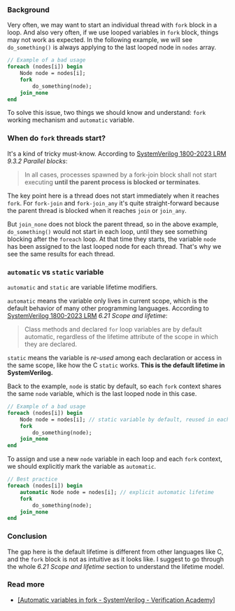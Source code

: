 ### Background

Very often, we may want to start an individual thread with `fork` block in a loop. And also very often, if we use looped variables in `fork` block, things may not work as expected. In the following example, we will see `do_something()` is always applying to the last looped node in `nodes` array.

```systemverilog
// Example of a bad usage
foreach (nodes[i]) begin
    Node node = nodes[i];
    fork
        do_something(node);
    join_none
end
```

To solve this issue, two things we should know and understand: `fork` working mechanism and `automatic` variable.

### When do `fork` threads start?

It's a kind of tricky must-know. According to [SystemVerilog 1800-2023 LRM](https://ieeexplore.ieee.org/document/10458102) *9.3.2 Parallel blocks*:

> In all cases, processes spawned by a fork-join block shall not start executing **until the parent process is blocked or terminates**.

The key point here is a thread does not start immediately when it reaches `fork`. For `fork-join` and `fork-join_any` it's quite straight-forward because the parent thread is blocked when it reaches `join` or `join_any`.

But `join_none` does not block the parent thread, so in the above example, `do_something()` would not start in each loop, until they see something blocking after the `foreach` loop. At that time they starts, the variable `node` has been assigned to the last looped node for each thread. That's why we see the same results for each thread.

### `automatic` vs `static` variable

`automatic` and `static` are variable lifetime modifiers.

`automatic` means the variable only lives in current scope, which is the default behavior of many other programming languages. According to [SystemVerilog 1800-2023 LRM](https://ieeexplore.ieee.org/document/10458102) *6.21 Scope and lifetime*:

> Class methods and declared `for` loop variables are by default automatic, regardless of the lifetime attribute of the scope in which they are declared.

`static` means the variable is *re-used* among each declaration or access in the same scope, like how the C `static` works. **This is the default lifetime in SystemVerilog.**

Back to the example, `node` is static by default, so each `fork` context shares the same `node` variable, which is the last looped node in this case.

```systemverilog
// Example of a bad usage
foreach (nodes[i]) begin
    Node node = nodes[i]; // static variable by default, reused in each loop
    fork
        do_something(node);
    join_none
end
```

To assign and use a new `node` variable in each loop and each `fork` context, we should explicitly mark the variable as `automatic`.

```systemverilog
// Best practice
foreach (nodes[i]) begin
    automatic Node node = nodes[i]; // explicit automatic lifetime
    fork
        do_something(node);
    join_none
end
```

### Conclusion

The gap here is the default lifetime is different from other languages like C, and the `fork` block is not as intuitive as it looks like. I suggest to go through the whole *6.21 Scope and lifetime* section to understand the lifetime model.

### Read more

- [[Automatic variables in fork - SystemVerilog - Verification Academy]](https://verificationacademy.com/forums/t/automatic-variables-in-fork/31041)